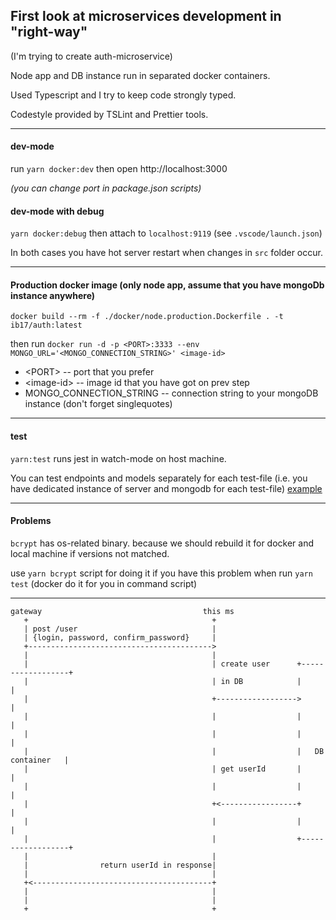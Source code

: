 ## First look at microservices development in "right-way"

(I'm trying to create auth-microservice)

Node app and DB instance run in separated docker containers.

Used Typescript and I try to keep code strongly typed.

Codestyle provided by TSLint and Prettier tools.

---

#### dev-mode

run `yarn docker:dev` then open http://localhost:3000

_(you can change port in package.json scripts)_

#### dev-mode with debug

`yarn docker:debug`
then attach to `localhost:9119` (see `.vscode/launch.json`)

In both cases you have hot server restart when changes in `src` folder occur.

---

#### Production docker image (only node app, assume that you have mongoDb instance anywhere)

`docker build --rm -f ./docker/node.production.Dockerfile . -t ib17/auth:latest`

then run `docker run -d -p <PORT>:3333 --env MONGO_URL='<MONGO_CONNECTION_STRING>' <image-id>`

- \<PORT\> -- port that you prefer
- <image-id\> -- image id that you have got on prev step
- MONGO_CONNECTION_STRING -- connection string to your mongoDB instance (don't forget singlequotes)

---

#### test

`yarn:test` runs jest in watch-mode on host machine.

You can test endpoints and models separately for each test-file (i.e. you have dedicated instance of server and mongodb for each test-file) [example](https://github.com/isaldin/nodejs_microservice/blob/ee74e027e951785d93e088654dfee3141fa66b26/src/tests/endpoints/login.test.ts)

---

#### Problems

`bcrypt` has os-related binary. because we should rebuild it for docker and local machine if versions not matched.

use `yarn bcrypt` script for doing it if you have this problem when run `yarn test` (docker do it for you in command script)


---

```
gateway                                    this ms
   +                                         +
   | post /user                              |
   | {login, password, confirm_password}     |
   +----------------------------------------->
   |                                         |
   |                                         | create user      +------------------+
   |                                         | in DB            |                  |
   |                                         +------------------>                  |
   |                                         |                  |                  |
   |                                         |                  |                  |
   |                                         |                  |   DB container   |
   |                                         | get userId       |                  |
   |                                         |                  |                  |
   |                                         +<-----------------+                  |
   |                                         |                  |                  |
   |                                         |                  +------------------+
   |                                         |
   |                return userId in response|
   |                                         |
   +<----------------------------------------+
   |                                         |
   |                                         |
   +                                         +


   ```

